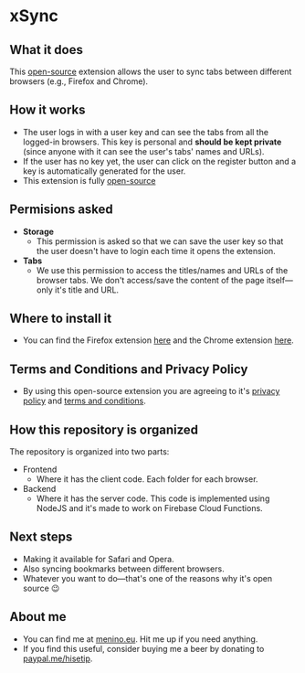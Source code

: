 # xSync

## What it does
This [open-source](TODOLink) extension allows the user to sync tabs between different browsers (e.g., Firefox and Chrome).

## How it works
* The user logs in with a user key and can see the tabs from all the logged-in browsers. This key is personal and **should be kept private** (since anyone with it can see the user's tabs' names and URLs).
* If the user has no key yet, the user can click on the register button and a key is automatically generated for the user.
* This extension is fully [open-source](TODOlink)

## Permisions asked
* **Storage**
  * This permission is asked so that we can save the user key so that the user doesn't have to login each time it opens the extension.
* **Tabs**
  * We use this permission to access the titles/names and URLs of the browser tabs. We don't access/save the content of the page itself—only it's title and URL.

## Where to install it
* You can find the Firefox extension [here](link) and the Chrome extension [here](link).

## Terms and Conditions and Privacy Policy
* By using this open-source extension you are agreeing to it's [privacy policy](linkhere) and [terms and conditions](linkhere).

## How this repository is organized
The repository is organized into two parts:
* Frontend
  * Where it has the client code. Each folder for each browser.
* Backend
  * Where it has the server code. This code is implemented using NodeJS and it's made to work on Firebase Cloud Functions.

## Next steps
* Making it available for Safari and Opera.
* Also syncing bookmarks between different browsers.
* Whatever you want to do—that's one of the reasons why it's open source 😉

## About me
* You can find me at [menino.eu](https://menino.eu). Hit me up if you need anything.
* If you find this useful, consider buying me a beer by donating to [paypal.me/hisetip](paypal.me/hisetip).

